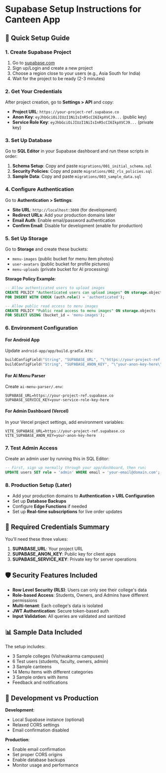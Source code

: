 # Supabase Setup Instructions for Canteen App

## 🚀 Quick Setup Guide

### 1. Create Supabase Project
1. Go to [supabase.com](https://supabase.com)
2. Sign up/Login and create a new project
3. Choose a region close to your users (e.g., Asia South for India)
4. Wait for the project to be ready (2-3 minutes)

### 2. Get Your Credentials
After project creation, go to **Settings > API** and copy:
- **Project URL**: `https://your-project-ref.supabase.co`
- **Anon Key**: `eyJhbGciOiJIUzI1NiIsInR5cCI6IkpXVCJ9...` (public key)
- **Service Role Key**: `eyJhbGciOiJIUzI1NiIsInR5cCI6IkpXVCJ9...` (private key)

### 3. Set Up Database
Go to **SQL Editor** in your Supabase dashboard and run these scripts in order:

1. **Schema Setup**: Copy and paste `migrations/001_initial_schema.sql`
2. **Security Policies**: Copy and paste `migrations/002_rls_policies.sql`
3. **Sample Data**: Copy and paste `migrations/003_sample_data.sql`

### 4. Configure Authentication
Go to **Authentication > Settings**:
- **Site URL**: `http://localhost:3000` (for development)
- **Redirect URLs**: Add your production domains later
- **Email Auth**: Enable email/password authentication
- **Confirm Email**: Disable for development (enable for production)

### 5. Set Up Storage
Go to **Storage** and create these buckets:
- `menu-images` (public bucket for menu item photos)
- `user-avatars` (public bucket for profile pictures)
- `menu-uploads` (private bucket for AI processing)

**Storage Policy Example**:
```sql
-- Allow authenticated users to upload images
CREATE POLICY "Authenticated users can upload images" ON storage.objects
FOR INSERT WITH CHECK (auth.role() = 'authenticated');

-- Allow public read access to menu images
CREATE POLICY "Public read access to menu images" ON storage.objects
FOR SELECT USING (bucket_id = 'menu-images');
```

### 6. Environment Configuration

#### For Android App
Update `android-app/app/build.gradle.kts`:
```kotlin
buildConfigField("String", "SUPABASE_URL", "\"https://your-project-ref.supabase.co\"")
buildConfigField("String", "SUPABASE_ANON_KEY", "\"your-anon-key-here\"")
```

#### For AI Menu Parser
Create `ai-menu-parser/.env`:
```env
SUPABASE_URL=https://your-project-ref.supabase.co
SUPABASE_SERVICE_KEY=your-service-role-key-here
```

#### For Admin Dashboard (Vercel)
In your Vercel project settings, add environment variables:
```env
VITE_SUPABASE_URL=https://your-project-ref.supabase.co
VITE_SUPABASE_ANON_KEY=your-anon-key-here
```

### 7. Test Admin Access
Create an admin user by running this in SQL Editor:
```sql
-- First, sign up normally through your app/dashboard, then run:
UPDATE users SET role = 'admin' WHERE email = 'your-email@domain.com';
```

### 8. Production Setup (Later)
- Add your production domains to **Authentication > URL Configuration**
- Set up **Database Backups**
- Configure **Edge Functions** if needed
- Set up **Real-time subscriptions** for live order updates

## 🔑 Required Credentials Summary

You'll need these three values:
1. **SUPABASE_URL**: Your project URL
2. **SUPABASE_ANON_KEY**: Public key for client apps
3. **SUPABASE_SERVICE_KEY**: Private key for server operations

## 🛡️ Security Features Included

- **Row Level Security (RLS)**: Users can only see their college's data
- **Role-based Access**: Students, Owners, and Admins have different permissions
- **Multi-tenant**: Each college's data is isolated
- **JWT Authentication**: Secure token-based auth
- **Input Validation**: All queries are validated and sanitized

## 📊 Sample Data Included

The setup includes:
- 3 Sample colleges (Vishwakarma campuses)
- 6 Test users (students, faculty, owners, admin)
- 3 Sample canteens
- 14 Menu items with different categories
- 3 Sample orders with items
- Feedback and notifications

## 🔧 Development vs Production

**Development**:
- Local Supabase instance (optional)
- Relaxed CORS settings
- Email confirmation disabled

**Production**:
- Enable email confirmation
- Set proper CORS origins
- Enable database backups
- Monitor usage and performance
